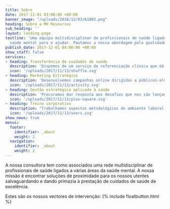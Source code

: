 ```yaml
---
title: Sobre
date: 2017-11-01 03:00:00 +00:00
banner_image: "/uploads/2018/12/03/61802.png"
heading: Sobre a MH Resources
sub_heading: ''
layout: landing-page
textline: 'Uma equipa multidisciplinar de profissionais de saúde ligados à área de
  saúde mental para o ajudar. Pautamos a nossa abordagem pela qualidade, inovação e o rigor na intervenção nas doenças mentais.'
publish_date: 2017-12-01 04:00:00 +00:00
show_staff: false
services:
- heading: Transferência de cuidados de saúde
  description: 'Dispomos de um serviço de referenciação clínica que dá resposta às necessidades dos nossos utentes. Encontramos o serviço adequado para o seu problema de saúde mental tendo em conta aspectos como o tipo de perturbação a sua localização geográfica e a sua capacidade financeira.'
  icon: '/uploads/2017/11/13/shuffle.svg'
- heading: Marketing Estratégico
  description: 'Desenvolvemos campanhas online dirigidas a públicos-alvo específicos. Temos campanhas a decorrerem para o tratamento da esquizofrenia , tratamento da depressão , tratamento de adições e, desenvolvemos também, campanhas orientadas para outro tipo de problemas emocionais /cognitivos e comportamentais. '
  icon: '/uploads/2017/11/13/activity.svg'
- heading: Gestão estratégica aplicada à saúde
  description: 'Procuramos dar resposta aos desafios que nos são lançados pelos nossos parceiros no sentido da divulgação, criação de marca e gestão das unidades de saúde vocacionadas para a àrea da saúde mental. Contamos com colaboradores de várias àreas que nos auxiliam numa intervenção multidisciplinar de resposta a estes problemas.'
  icon: '/uploads/2017/11/13/plus-square.svg'
- heading: Treino corporativo
  description: "Trabalhamos aspectos metodológicos do ambiente laboral procurando sensibilizar os stakeholders para os objectivos e missão empresarial dos nossos parceiros. Desta forma procuramos melhorar o desempenho da empresa procurando fomentar práticas que incentivem a qualidade e o rigor na prestação de serviços de saúde mental. "
  icon: '/uploads/2017/11/13/users.svg'
show_news: true
menus:
  footer:
    identifier: _about
    weight: 2
  navigation:
    identifier: _about
    weight: 2
---
```


A nossa consultora tem como associados uma rede multidisciplinar de profissionais de saúde ligados a várias áreas da saúde mental.
A nossa missão é encontrar soluções de proximidade para os nossos utentes salvaguardando e dando primazia à prestação de cuidados de saúde de excelência.


Estes são os nossos vectores de intervenção:
{% include floatbutton.html %}
